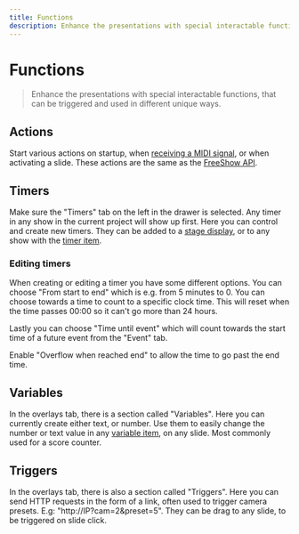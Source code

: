 ```yaml
---
title: Functions
description: Enhance the presentations with special interactable functions, that can be triggered and used in different unique ways.
---
```


# Functions

> Enhance the presentations with special interactable functions, that can be triggered and used in different unique ways.

## Actions

Start various actions on startup, when [receiving a MIDI signal](./midi), or when activating a slide. These actions are the same as the [FreeShow API](./companion#the-api).

## Timers

Make sure the "Timers" tab on the left in the drawer is selected. Any timer in any show in the current project will show up first. Here you can control and create new timers. They can be added to a [stage display](./stage), or to any show with the [timer item](./items#timer).

### Editing timers

When creating or editing a timer you have some different options. You can choose "From start to end" which is e.g. from 5 minutes to 0. You can choose towards a time to count to a specific clock time. This will reset when the time passes 00:00 so it can't go more than 24 hours.

Lastly you can choose "Time until event" which will count towards the start time of a future event from the "Event" tab.

Enable "Overflow when reached end" to allow the time to go past the end time.

## Variables

In the overlays tab, there is a section called "Variables". Here you can currently create either text, or number. Use them to easily change the number or text value in any [variable item](./items#variable), on any slide. Most commonly used for a score counter.

## Triggers

In the overlays tab, there is also a section called "Triggers". Here you can send HTTP requests in the form of a link, often used to trigger camera presets. E.g: "http://IP?cam=2&preset=5". They can be drag to any slide, to be triggered on slide click.
